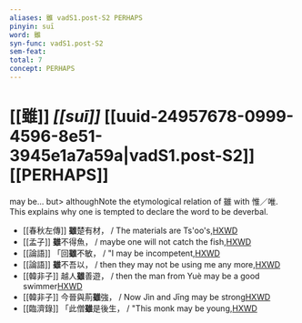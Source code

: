```yaml
---
aliases: 雖 vadS1.post-S2 PERHAPS
pinyin: suī
word: 雖
syn-func: vadS1.post-S2
sem-feat: 
total: 7
concept: PERHAPS 
---
```

# [[雖]] *[[suī]]*  [[uuid-24957678-0999-4596-8e51-3945e1a7a59a|vadS1.post-S2]] [[PERHAPS]]
may be... but> althoughNote the etymological relation of 雖 with 惟／唯. This explains why one is tempted to declare the word to be deverbal.
 - [[春秋左傳]] **雖**楚有材， / The materials are Ts'oo's,[HXWD](https://hxwd.org/textview.html?location=KR1e0001_tls_009-656a.15)
 - [[孟子]] **雖**不得魚， / maybe one will not catch the fish,[HXWD](https://hxwd.org/textview.html?location=KR1h0001_tls_001-57a.5)
 - [[論語]] 「回**雖**不敏， / "I may be incompetent,[HXWD](https://hxwd.org/textview.html?location=KR1h0004_tls_012-3a.3)
 - [[論語]] **雖**不吾以， / then they may not be using me any more,[HXWD](https://hxwd.org/textview.html?location=KR1h0004_tls_013-21a.10)
 - [[韓非子]] 越人**雖**善遊， / then the man from Yuè may be a good swimmer[HXWD](https://hxwd.org/textview.html?location=KR3c0005_tls_022-42a.7)
 - [[韓非子]] 今晉與荊**雖**強， / Now Jìn and Jīng may be strong[HXWD](https://hxwd.org/textview.html?location=KR3c0005_tls_022-43a.6)
 - [[臨濟錄]] 「此僧**雖**是後生， / "This monk may be young,[HXWD](https://hxwd.org/textview.html?location=KR6q0053_T_001-0505a.79)